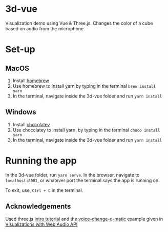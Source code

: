 # 3d-vue

Visualization demo using Vue & Three.js. Changes the color of a cube based on audio from the microphone.

# Set-up

## MacOS

1. Install [homebrew](https://brew.sh/)
2. Use homebrew to install yarn by typing in the terminal
   `brew install yarn`
3. In the terminal, navigate inside the 3d-vue folder and run
   `yarn install`

## Windows

1. Install [chocolatey](https://chocolatey.org/install)
2. Use chocolatey to install yarn, by typing in the terminal
   `choco install yarn`
3. In the terminal, navigate inside the 3d-vue folder and run
   `yarn install`

# Running the app

In the 3d-vue folder, run `yarn serve`. In the browser, navigate to `localhost:8081`, or whatever port the terminal says the app is running on.

To exit, use, `Ctrl + C` in the terminal.

## Acknowledgements

Used three.js [intro tutorial](https://threejs.org/docs/index.html#manual/en/introduction/Creating-a-scene) and the [voice-change-o-matic](https://github.com/mdn/voice-change-o-matic) example given in [Visualizations with Web Audio API](https://developer.mozilla.org/en-US/docs/Web/API/Web_Audio_API/Visualizations_with_Web_Audio_API)
